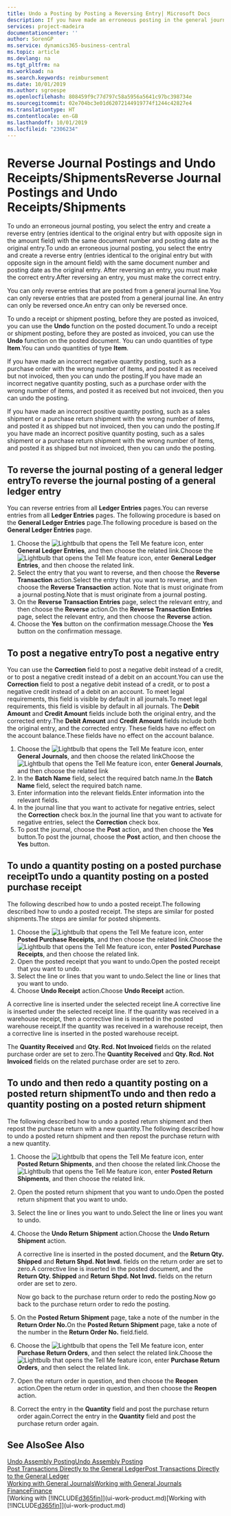 ```yaml
---
title: Undo a Posting by Posting a Reversing Entry| Microsoft Docs
description: If you have made an erroneous posting in the general journal, then you can use the Reverse Transaction function to undo the posting with a correct audit trail.
services: project-madeira
documentationcenter: ''
author: SorenGP
ms.service: dynamics365-business-central
ms.topic: article
ms.devlang: na
ms.tgt_pltfrm: na
ms.workload: na
ms.search.keywords: reimbursement
ms.date: 10/01/2019
ms.author: sgroespe
ms.openlocfilehash: 808459f9c77d797c58a5956a5641c97bc398734e
ms.sourcegitcommit: 02e704bc3e01d62072144919774f1244c42827e4
ms.translationtype: HT
ms.contentlocale: en-GB
ms.lasthandoff: 10/01/2019
ms.locfileid: "2306234"
---
```

# <a name="reverse-journal-postings-and-undo-receiptsshipments"></a><span data-ttu-id="41296-103">Reverse Journal Postings and Undo Receipts/Shipments</span><span class="sxs-lookup"><span data-stu-id="41296-103">Reverse Journal Postings and Undo Receipts/Shipments</span></span>
<span data-ttu-id="41296-104">To undo an erroneous journal posting, you select the entry and create a reverse entry (entries identical to the original entry but with opposite sign in the amount field) with the same document number and posting date as the original entry.</span><span class="sxs-lookup"><span data-stu-id="41296-104">To undo an erroneous journal posting, you select the entry and create a reverse entry (entries identical to the original entry but with opposite sign in the amount field) with the same document number and posting date as the original entry.</span></span> <span data-ttu-id="41296-105">After reversing an entry, you must make the correct entry.</span><span class="sxs-lookup"><span data-stu-id="41296-105">After reversing an entry, you must make the correct entry.</span></span>

<span data-ttu-id="41296-106">You can only reverse entries that are posted from a general journal line.</span><span class="sxs-lookup"><span data-stu-id="41296-106">You can only reverse entries that are posted from a general journal line.</span></span> <span data-ttu-id="41296-107">An entry can only be reversed once.</span><span class="sxs-lookup"><span data-stu-id="41296-107">An entry can only be reversed once.</span></span>

<span data-ttu-id="41296-108">To undo a receipt or shipment posting, before they are posted as invoiced, you can use the **Undo** function on the posted document.</span><span class="sxs-lookup"><span data-stu-id="41296-108">To undo a receipt or shipment posting, before they are posted as invoiced, you can use the **Undo** function on the posted document.</span></span> <span data-ttu-id="41296-109">You can undo quantities of type **Item**.</span><span class="sxs-lookup"><span data-stu-id="41296-109">You can undo quantities of type **Item**.</span></span>

<span data-ttu-id="41296-110">If you have made an incorrect negative quantity posting, such as a purchase order with the wrong number of items, and posted it as received but not invoiced, then you can undo the posting.</span><span class="sxs-lookup"><span data-stu-id="41296-110">If you have made an incorrect negative quantity posting, such as a purchase order with the wrong number of items, and posted it as received but not invoiced, then you can undo the posting.</span></span>

<span data-ttu-id="41296-111">If you have made an incorrect positive quantity posting, such as a sales shipment or a purchase return shipment with the wrong number of items, and posted it as shipped but not invoiced, then you can undo the posting.</span><span class="sxs-lookup"><span data-stu-id="41296-111">If you have made an incorrect positive quantity posting, such as a sales shipment or a purchase return shipment with the wrong number of items, and posted it as shipped but not invoiced, then you can undo the posting.</span></span>   

## <a name="to-reverse-the-journal-posting-of-a-general-ledger-entry"></a><span data-ttu-id="41296-112">To reverse the journal posting of a general ledger entry</span><span class="sxs-lookup"><span data-stu-id="41296-112">To reverse the journal posting of a general ledger entry</span></span>
<span data-ttu-id="41296-113">You can reverse entries from all **Ledger Entries** pages.</span><span class="sxs-lookup"><span data-stu-id="41296-113">You can reverse entries from all **Ledger Entries** pages.</span></span> <span data-ttu-id="41296-114">The following procedure is based on the **General Ledger Entries** page.</span><span class="sxs-lookup"><span data-stu-id="41296-114">The following procedure is based on the **General Ledger Entries** page.</span></span>
1. <span data-ttu-id="41296-115">Choose the ![Lightbulb that opens the Tell Me feature](media/ui-search/search_small.png "Tell me what you want to do") icon, enter **General Ledger Entries**, and then choose the related link.</span><span class="sxs-lookup"><span data-stu-id="41296-115">Choose the ![Lightbulb that opens the Tell Me feature](media/ui-search/search_small.png "Tell me what you want to do") icon, enter **General Ledger Entries**, and then choose the related link.</span></span>
2. <span data-ttu-id="41296-116">Select the entry that you want to reverse, and then choose the **Reverse Transaction** action.</span><span class="sxs-lookup"><span data-stu-id="41296-116">Select the entry that you want to reverse, and then choose the **Reverse Transaction** action.</span></span> <span data-ttu-id="41296-117">Note that is must originate from a journal posting.</span><span class="sxs-lookup"><span data-stu-id="41296-117">Note that is must originate from a journal posting.</span></span>
3. <span data-ttu-id="41296-118">On the **Reverse Transaction Entries** page, select the relevant entry, and then choose the **Reverse** action.</span><span class="sxs-lookup"><span data-stu-id="41296-118">On the **Reverse Transaction Entries** page, select the relevant entry, and then choose the **Reverse** action.</span></span>
4. <span data-ttu-id="41296-119">Choose the **Yes** button on the confirmation message.</span><span class="sxs-lookup"><span data-stu-id="41296-119">Choose the **Yes** button on the confirmation message.</span></span>

## <a name="to-post-a-negative-entry"></a><span data-ttu-id="41296-120">To post a negative entry</span><span class="sxs-lookup"><span data-stu-id="41296-120">To post a negative entry</span></span>  
<span data-ttu-id="41296-121">You can use the **Correction** field to post a negative debit instead of a credit, or to post a negative credit instead of a debit on an account.</span><span class="sxs-lookup"><span data-stu-id="41296-121">You can use the **Correction** field to post a negative debit instead of a credit, or to post a negative credit instead of a debit on an account.</span></span> <span data-ttu-id="41296-122">To meet legal requirements, this field is visible by default in all journals.</span><span class="sxs-lookup"><span data-stu-id="41296-122">To meet legal requirements, this field is visible by default in all journals.</span></span> <span data-ttu-id="41296-123">The **Debit Amount** and **Credit Amount** fields include both the original entry, and the corrected entry.</span><span class="sxs-lookup"><span data-stu-id="41296-123">The **Debit Amount** and **Credit Amount** fields include both the original entry, and the corrected entry.</span></span> <span data-ttu-id="41296-124">These fields have no effect on the account balance.</span><span class="sxs-lookup"><span data-stu-id="41296-124">These fields have no effect on the account balance.</span></span>  

1.  <span data-ttu-id="41296-125">Choose the ![Lightbulb that opens the Tell Me feature](media/ui-search/search_small.png "Tell me what you want to do") icon, enter **General Journals**, and then choose the related link</span><span class="sxs-lookup"><span data-stu-id="41296-125">Choose the ![Lightbulb that opens the Tell Me feature](media/ui-search/search_small.png "Tell me what you want to do") icon, enter **General Journals**, and then choose the related link</span></span>  
2.  <span data-ttu-id="41296-126">In the **Batch Name** field, select the required batch name.</span><span class="sxs-lookup"><span data-stu-id="41296-126">In the **Batch Name** field, select the required batch name.</span></span>  
3.  <span data-ttu-id="41296-127">Enter information into the relevant fields.</span><span class="sxs-lookup"><span data-stu-id="41296-127">Enter information into the relevant fields.</span></span>  
4.  <span data-ttu-id="41296-128">In the journal line that you want to activate for negative entries, select the **Correction** check box.</span><span class="sxs-lookup"><span data-stu-id="41296-128">In the journal line that you want to activate for negative entries, select the **Correction** check box.</span></span>  
5.  <span data-ttu-id="41296-129">To post the journal, choose the **Post** action, and then choose the **Yes** button.</span><span class="sxs-lookup"><span data-stu-id="41296-129">To post the journal, choose the **Post** action, and then choose the **Yes** button.</span></span>

## <a name="to-undo-a-quantity-posting-on-a-posted-purchase-receipt"></a><span data-ttu-id="41296-130">To undo a quantity posting on a posted purchase receipt</span><span class="sxs-lookup"><span data-stu-id="41296-130">To undo a quantity posting on a posted purchase receipt</span></span>  
<span data-ttu-id="41296-131">The following described how to undo a posted receipt.</span><span class="sxs-lookup"><span data-stu-id="41296-131">The following described how to undo a posted receipt.</span></span> <span data-ttu-id="41296-132">The steps are similar for posted shipments.</span><span class="sxs-lookup"><span data-stu-id="41296-132">The steps are similar for posted shipments.</span></span>

1.  <span data-ttu-id="41296-133">Choose the ![Lightbulb that opens the Tell Me feature](media/ui-search/search_small.png "Tell me what you want to do") icon, enter **Posted Purchase Receipts**, and then choose the related link.</span><span class="sxs-lookup"><span data-stu-id="41296-133">Choose the ![Lightbulb that opens the Tell Me feature](media/ui-search/search_small.png "Tell me what you want to do") icon, enter **Posted Purchase Receipts**, and then choose the related link.</span></span>  
2.  <span data-ttu-id="41296-134">Open the posted receipt that you want to undo.</span><span class="sxs-lookup"><span data-stu-id="41296-134">Open the posted receipt that you want to undo.</span></span>  
3.  <span data-ttu-id="41296-135">Select the line or lines that you want to undo.</span><span class="sxs-lookup"><span data-stu-id="41296-135">Select the line or lines that you want to undo.</span></span>  
4.  <span data-ttu-id="41296-136">Choose **Undo Receipt** action.</span><span class="sxs-lookup"><span data-stu-id="41296-136">Choose **Undo Receipt** action.</span></span>

<span data-ttu-id="41296-137">A corrective line is inserted under the selected receipt line.</span><span class="sxs-lookup"><span data-stu-id="41296-137">A corrective line is inserted under the selected receipt line.</span></span> <span data-ttu-id="41296-138">If the quantity was received in a warehouse receipt, then a corrective line is inserted in the posted warehouse receipt.</span><span class="sxs-lookup"><span data-stu-id="41296-138">If the quantity was received in a warehouse receipt, then a corrective line is inserted in the posted warehouse receipt.</span></span>  

<span data-ttu-id="41296-139">The **Quantity Received** and **Qty. Rcd. Not Invoiced** fields on the related purchase order are set to zero.</span><span class="sxs-lookup"><span data-stu-id="41296-139">The **Quantity Received** and **Qty. Rcd. Not Invoiced** fields on the related purchase order are set to zero.</span></span>

## <a name="to-undo-and-then-redo-a-quantity-posting-on-a-posted-return-shipment"></a><span data-ttu-id="41296-140">To undo and then redo a quantity posting on a posted return shipment</span><span class="sxs-lookup"><span data-stu-id="41296-140">To undo and then redo a quantity posting on a posted return shipment</span></span>
<span data-ttu-id="41296-141">The following described how to undo a posted return shipment and then repost the purchase return with a new quantity.</span><span class="sxs-lookup"><span data-stu-id="41296-141">The following described how to undo a posted return shipment and then repost the purchase return with a new quantity.</span></span>

1.  <span data-ttu-id="41296-142">Choose the ![Lightbulb that opens the Tell Me feature](media/ui-search/search_small.png "Tell me what you want to do") icon, enter **Posted Return Shipments**, and then choose the related link.</span><span class="sxs-lookup"><span data-stu-id="41296-142">Choose the ![Lightbulb that opens the Tell Me feature](media/ui-search/search_small.png "Tell me what you want to do") icon, enter **Posted Return Shipments**, and then choose the related link.</span></span>  
2.  <span data-ttu-id="41296-143">Open the posted return shipment that you want to undo.</span><span class="sxs-lookup"><span data-stu-id="41296-143">Open the posted return shipment that you want to undo.</span></span>
3. <span data-ttu-id="41296-144">Select the line or lines you want to undo.</span><span class="sxs-lookup"><span data-stu-id="41296-144">Select the line or lines you want to undo.</span></span>  

4.  <span data-ttu-id="41296-145">Choose the **Undo Return Shipment** action.</span><span class="sxs-lookup"><span data-stu-id="41296-145">Choose the **Undo Return Shipment** action.</span></span>  

    <span data-ttu-id="41296-146">A corrective line is inserted in the posted document, and the **Return Qty. Shipped** and **Return Shpd. Not Invd.** fields on the return order are set to zero.</span><span class="sxs-lookup"><span data-stu-id="41296-146">A corrective line is inserted in the posted document, and the **Return Qty. Shipped** and **Return Shpd. Not Invd.** fields on the return order are set to zero.</span></span>  

    <span data-ttu-id="41296-147">Now go back to the purchase return order to redo the posting.</span><span class="sxs-lookup"><span data-stu-id="41296-147">Now go back to the purchase return order to redo the posting.</span></span>  

5.  <span data-ttu-id="41296-148">On the **Posted Return Shipment** page, take a note of the number in the **Return Order No.**</span><span class="sxs-lookup"><span data-stu-id="41296-148">On the **Posted Return Shipment** page, take a note of the number in the **Return Order No.**</span></span> <span data-ttu-id="41296-149">field.</span><span class="sxs-lookup"><span data-stu-id="41296-149">field.</span></span>  
6.  <span data-ttu-id="41296-150">Choose the ![Lightbulb that opens the Tell Me feature](media/ui-search/search_small.png "Tell me what you want to do") icon, enter **Purchase Return Orders**, and then select the related link.</span><span class="sxs-lookup"><span data-stu-id="41296-150">Choose the ![Lightbulb that opens the Tell Me feature](media/ui-search/search_small.png "Tell me what you want to do") icon, enter **Purchase Return Orders**, and then select the related link.</span></span>  
7.  <span data-ttu-id="41296-151">Open the return order in question, and then choose the **Reopen** action.</span><span class="sxs-lookup"><span data-stu-id="41296-151">Open the return order in question, and then choose the **Reopen** action.</span></span>  
8.  <span data-ttu-id="41296-152">Correct the entry in the **Quantity** field and post the purchase return order again.</span><span class="sxs-lookup"><span data-stu-id="41296-152">Correct the entry in the **Quantity** field and post the purchase return order again.</span></span>  

## <a name="see-also"></a><span data-ttu-id="41296-153">See Also</span><span class="sxs-lookup"><span data-stu-id="41296-153">See Also</span></span>
[<span data-ttu-id="41296-154">Undo Assembly Posting</span><span class="sxs-lookup"><span data-stu-id="41296-154">Undo Assembly Posting</span></span>](assembly-how-to-undo-assembly-posting.md)  
[<span data-ttu-id="41296-155">Post Transactions Directly to the General Ledger</span><span class="sxs-lookup"><span data-stu-id="41296-155">Post Transactions Directly to the General Ledger</span></span>](finance-how-post-transactions-directly.md)  
[<span data-ttu-id="41296-156">Working with General Journals</span><span class="sxs-lookup"><span data-stu-id="41296-156">Working with General Journals</span></span>](ui-work-general-journals.md)  
[<span data-ttu-id="41296-157">Finance</span><span class="sxs-lookup"><span data-stu-id="41296-157">Finance</span></span>](finance.md)  
<span data-ttu-id="41296-158">[Working with [!INCLUDE[d365fin](includes/d365fin_md.md)]](ui-work-product.md)</span><span class="sxs-lookup"><span data-stu-id="41296-158">[Working with [!INCLUDE[d365fin](includes/d365fin_md.md)]](ui-work-product.md)</span></span>  
